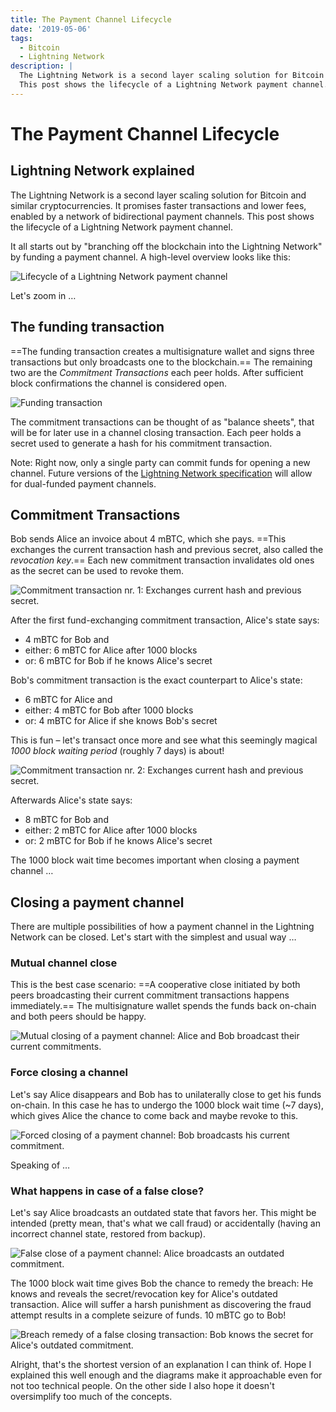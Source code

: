 ```yaml
---
title: The Payment Channel Lifecycle
date: '2019-05-06'
tags:
  - Bitcoin
  - Lightning Network
description: |
  The Lightning Network is a second layer scaling solution for Bitcoin and similar cryptocurrencies.
  This post shows the lifecycle of a Lightning Network payment channel.
---
```

# The Payment Channel Lifecycle

## Lightning Network explained

The Lightning Network is a second layer scaling solution for Bitcoin and similar cryptocurrencies.
It promises faster transactions and lower fees, enabled by a network of bidirectional payment channels.
This post shows the lifecycle of a Lightning Network payment channel.

It all starts out by "branching off the blockchain into the Lightning Network" by funding a payment channel.
A high-level overview looks like this:

![Lifecycle of a Lightning Network payment channel](/images/lightning-network/payment-channel-lifecycle.png)

 Let's zoom in …

## The funding transaction

==The funding transaction creates a multisignature wallet and signs three transactions but only broadcasts one to the blockchain.==
The remaining two are the *Commitment Transactions* each peer holds.
After sufficient block confirmations the channel is considered open.

![Funding transaction](/images/lightning-network/funding-transaction.png)

The commitment transactions can be thought of as "balance sheets", that will be for later use in a channel closing transaction.
Each peer holds a secret used to generate a hash for his commitment transaction.

Note: Right now, only a single party can commit funds for opening a new channel.
Future versions of the [Lightning Network specification](https://github.com/lightningnetwork/lightning-rfc) will allow for dual-funded payment channels.

## Commitment Transactions

Bob sends Alice an invoice about 4 mBTC, which she pays.
==This exchanges the current transaction hash and previous secret, also called the *revocation key*.==
Each new commitment transaction invalidates old ones as the secret can be used to revoke them.

![Commitment transaction nr. 1: Exchanges current hash and previous secret.](/images/lightning-network/commitment-transaction-1.png)

After the first fund-exchanging commitment transaction, Alice's state says:

- 4 mBTC for Bob and
- either: 6 mBTC for Alice after 1000 blocks
- or: 6 mBTC for Bob if he knows Alice's secret

Bob's commitment transaction is the exact counterpart to Alice's state:

- 6 mBTC for Alice and
- either: 4 mBTC for Bob after 1000 blocks
- or: 4 mBTC for Alice if she knows Bob's secret

This is fun – let's transact once more and see what this seemingly magical *1000 block waiting period* (roughly 7 days) is about!

![Commitment transaction nr. 2: Exchanges current hash and previous secret.](/images/lightning-network/commitment-transaction-2.png)

Afterwards Alice's state says:

- 8 mBTC for Bob and
- either: 2 mBTC for Alice after 1000 blocks
- or: 2 mBTC for Bob if he knows Alice's secret

The 1000 block wait time becomes important when closing a payment channel …

## Closing a payment channel

There are multiple possibilities of how a payment channel in the Lightning Network can be closed.
Let's start with the simplest and usual way …

### Mutual channel close

This is the best case scenario:
==A cooperative close initiated by both peers broadcasting their current commitment transactions happens immediately.==
The multisignature wallet spends the funds back on-chain and both peers should be happy.

![Mutual closing of a payment channel: Alice and Bob broadcast their current commitments.](/images/lightning-network/closing-transaction-mutual.png)

### Force closing a channel

Let's say Alice disappears and Bob has to unilaterally close to get his funds on-chain.
In this case he has to undergo the 1000 block wait time (~7 days), which gives Alice the chance to come back and maybe revoke to this.

![Forced closing of a payment channel: Bob broadcasts his current commitment.](/images/lightning-network/closing-transaction-forced.png)

Speaking of …

### What happens in case of a false close?

Let's say Alice broadcasts an outdated state that favors her.
This might be intended (pretty mean, that's what we call fraud) or accidentally (having an incorrect channel state, restored from backup).

![False close of a payment channel: Alice broadcasts an outdated commitment.](/images/lightning-network/closing-transaction-false.png)

The 1000 block wait time gives Bob the chance to remedy the breach:
He knows and reveals the secret/revocation key for Alice's outdated transaction.
Alice will suffer a harsh punishment as discovering the fraud attempt results in a complete seizure of funds.
10 mBTC go to Bob!

![Breach remedy of a false closing transaction: Bob knows the secret for Alice's outdated commitment.](/images/lightning-network/closing-transaction-remedy.png)

Alright, that's the shortest version of an explanation I can think of.
Hope I explained this well enough and the diagrams make it approachable even for not too technical people.
On the other side I also hope it doesn't oversimplify too much of the concepts.
